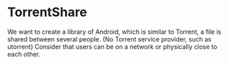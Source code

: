 # TorrentShare
We want to create a library of Android, which is similar to Torrent, a file is shared between several people. (No Torrent service provider, such as utorrent) Consider that users can be on a network or physically close to each other.
